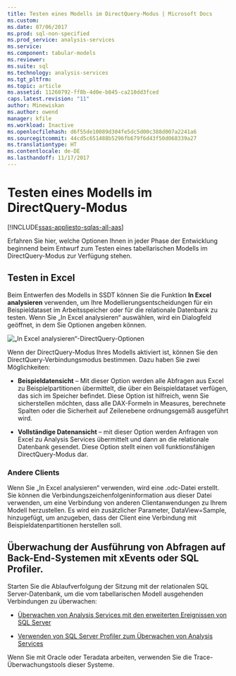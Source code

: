 ```yaml
---
title: Testen eines Modells im DirectQuery-Modus | Microsoft Docs
ms.custom: 
ms.date: 07/06/2017
ms.prod: sql-non-specified
ms.prod_service: analysis-services
ms.service: 
ms.component: tabular-models
ms.reviewer: 
ms.suite: sql
ms.technology: analysis-services
ms.tgt_pltfrm: 
ms.topic: article
ms.assetid: 11260792-ff8b-4d0e-b845-ca210dd3fced
caps.latest.revision: "11"
author: Minewiskan
ms.author: owend
manager: kfile
ms.workload: Inactive
ms.openlocfilehash: d6f55de10089d304fe5dc5d00c388d007a2241a6
ms.sourcegitcommit: 44cd5c651488b5296fb679f6d43f50d068339a27
ms.translationtype: HT
ms.contentlocale: de-DE
ms.lasthandoff: 11/17/2017
---
```

# <a name="test-a-model-in-directquery-mode"></a>Testen eines Modells im DirectQuery-Modus

[!INCLUDE[ssas-appliesto-sqlas-all-aas](../../includes/ssas-appliesto-sqlas-all-aas.md)]

  Erfahren Sie hier, welche Optionen Ihnen in jeder Phase der Entwicklung beginnend beim Entwurf zum Testen eines tabellarischen Modells im DirectQuery-Modus zur Verfügung stehen.  
  
## <a name="test-in-excel"></a>Testen in Excel 
  
 Beim Entwerfen des Modells in SSDT können Sie die Funktion **In Excel analysieren** verwenden, um Ihre Modellierungsentscheidungen für ein Beispieldataset im Arbeitsspeicher oder für die relationale Datenbank zu testen.  Wenn Sie „In Excel analysieren“ auswählen, wird ein Dialogfeld geöffnet, in dem Sie Optionen angeben können.
 
 ![„In Excel analysieren“-DirectQuery-Optionen](../../analysis-services/tabular-models/media/analyze-in-excel-directquery-options.png)
 
 Wenn der DirectQuery-Modus Ihres Modells aktiviert ist, können Sie den DirectQuery-Verbindungsmodus bestimmen. Dazu haben Sie zwei Möglichkeiten:
 - **Beispieldatensicht** – Mit dieser Option werden alle Abfragen aus Excel zu Beispielpartitionen übermittelt, die über ein Beispieldataset verfügen, das sich im Speicher befindet. Diese Option ist hilfreich, wenn Sie sicherstellen möchten, dass alle DAX-Formeln in Measures, berechnete Spalten oder die Sicherheit auf Zeilenebene ordnungsgemäß ausgeführt wird.
 
 - **Vollständige Datenansicht** – mit dieser Option werden Anfragen von Excel zu Analysis Services übermittelt und dann an die relationale Datenbank gesendet. Diese Option stellt einen voll funktionsfähigen DirectQuery-Modus dar.
 
 ### <a name="other-clients"></a>Andere Clients
 Wenn Sie „In Excel analysieren“ verwenden, wird eine .odc-Datei erstellt. Sie können die Verbindungszeichenfolgeninformation aus dieser Datei verwenden, um eine Verbindung von anderen Clientanwendungen zu Ihrem Modell herzustellen. Es wird ein zusätzlicher Parameter, DataView=Sample, hinzugefügt, um anzugeben, dass der Client eine Verbindung mit Beispieldatenpartitionen herstellen soll.  
  
## <a name="monitor-query-execution-on-backend-systems-using-xevents-or-sql-profiler"></a>Überwachung der Ausführung von Abfragen auf Back-End-Systemen mit xEvents oder SQL Profiler. 
 Starten Sie die Ablaufverfolgung der Sitzung mit der relationalen SQL Server-Datenbank, um die vom tabellarischen Modell ausgehenden Verbindungen zu überwachen:  
  
-   [Überwachen von Analysis Services mit den erweiterten Ereignissen von SQL Server](../../analysis-services/instances/monitor-analysis-services-with-sql-server-extended-events.md)  
  
-   [Verwenden von SQL Server Profiler zum Überwachen von Analysis Services](../../analysis-services/instances/use-sql-server-profiler-to-monitor-analysis-services.md)  
  
 Wenn Sie mit Oracle oder Teradata arbeiten, verwenden Sie die Trace-Überwachungstools dieser Systeme.  
  
  
